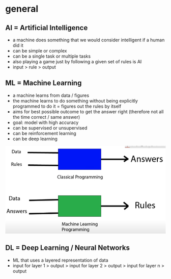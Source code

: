 # general

## AI = Artificial Intelligence

- a machine does something that we would consider intelligent if a human did it
- can be simple or complex
- can be a single task or multiple tasks
- also playing a game just by following a given set of rules is AI
- input > rule > output

## ML = Machine Learning

- a machine learns from data / figures
- the machine learns to do something without being explicitly programmed to do it = figures out the rules by itself
- aims for best possible outcome to get the answer right (therefore not all the time correct / same answer)
- goal: model with high accuracy
- can be supervised or unsupervised
- can be reinforcement learning
- can be deep learning

![Alt text](image.png)

## DL = Deep Learning / Neural Networks

- ML that uses a layered representation of data
- input for layer 1 > output > input for layer 2 > output > input for layer n > output
